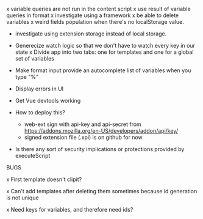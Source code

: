 x variable queries are not run in the content script
x use result of variable queries in format
x investigate using a framework
x be able to delete variables
x weird fields population when there's no localStorage value.

- investigate using extension storage instead of local storage.
- Generecize watch logic so that we don't have to watch every key in our state
  x Divide app into two tabs: one for templates and one for a global set of variables
- Make format input provide an autocomplete list of variables when you type "%"
- Display errors in UI
- Get Vue devtools working

- How to deploy this?
  - web-ext sign with api-key and api-secret from https://addons.mozilla.org/en-US/developers/addon/api/key/
  - signed extension file (.xpi) is on github for now

* Is there any sort of security implications or protections provided by executeScript

BUGS

x First template doesn't clipit?

x Can't add templates after deleting them sometimes because id generation is not unique

x Need keys for variables, and therefore need ids?
